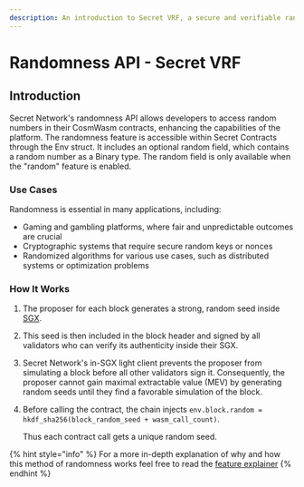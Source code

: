 ```yaml
---
description: An introduction to Secret VRF, a secure and verifiable random number generator
---
```


# Randomness API - Secret VRF

## Introduction

Secret Network's randomness API allows developers to access random numbers in their CosmWasm contracts, enhancing the capabilities of the platform. The randomness feature is accessible within Secret Contracts through the Env struct. It includes an optional random field, which contains a random number as a Binary type. The random field is only available when the "random" feature is enabled.&#x20;

### Use Cases

Randomness is essential in many applications, including:

* Gaming and gambling platforms, where fair and unpredictable outcomes are crucial
* Cryptographic systems that require secure random keys or nonces
* Randomized algorithms for various use cases, such as distributed systems or optimization problems

### How It Works

1. The proposer for each block generates a strong, random seed inside [SGX](https://docs.scrt.network/secret-network-documentation/overview-ecosystem-and-technology/techstack/privacy-technology/intel-sgx/overview).
2. This seed is then included in the block header and signed by all validators who can verify its authenticity inside their SGX.
3. Secret Network's in-SGX light client prevents the proposer from simulating a block before all other validators sign it. Consequently, the proposer cannot gain maximal extractable value (MEV) by generating random seeds until they find a favorable simulation of the block.
4.  Before calling the contract, the chain injects `env.block.random = hkdf_sha256(block_random_seed + wasm_call_count)`.

    Thus each contract call gets a unique random seed.

{% hint style="info" %}
For a more in-depth explanation of why and how this method of randomness works feel free to read the [feature explainer](../example-contracts/secret-contract-fundamentals/secret-vrf-on-chain-randomness.md)
{% endhint %}





